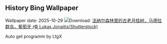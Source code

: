 ## History Bing Wallpaper
Wallpaper date: 2025-10-29
![](https://www.bing.com/th?id=OHR.FanalForest_ZH-CN2203572101_UHD.jpg&w=1000)Download: [法纳尔森林里的古老月桂树，马德拉群岛，葡萄牙 (© Lukas Jonaitis/Shutterstock)](https://www.bing.com/th?id=OHR.FanalForest_ZH-CN2203572101_UHD.jpg)

Auto get programm by LtgX

